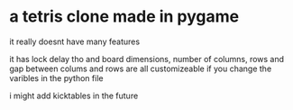 # a tetris clone made in pygame
it really doesnt have many features


it has lock delay tho and board dimensions, number of columns, rows and gap between colums and rows are all customizeable if you change the varibles in the python file


i might add kicktables in the future 
